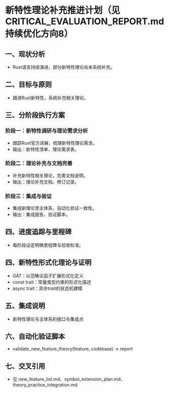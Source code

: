 # 新特性理论补充推进计划（见CRITICAL_EVALUATION_REPORT.md 持续优化方向8）

## 一、现状分析

- Rust语言持续演进，部分新特性理论尚未系统补充。

## 二、目标与原则

- 跟进Rust新特性，系统补充相关理论。

## 三、分阶段执行方案

### 阶段一：新特性调研与理论需求分析

- 跟踪Rust官方进展，梳理新特性理论需求。
- 输出：新特性清单、理论需求表。

### 阶段二：理论补充与文档完善

- 补充新特性相关理论，完善文档说明。
- 输出：理论补充文档、修订记录。

### 阶段三：集成与验证

- 集成新理论至主体系，自动化验证一致性。
- 输出：集成报告、验证脚本。

## 四、进度追踪与里程碑

- 每阶段设定明确里程碑与验收标准。

## 四、新特性形式化理论与证明

- GAT：以范畴论函子扩展形式化定义
- const trait：常量类型约束的形式化描述
- async trait：异步trait的状态机建模

## 五、集成说明

- 新特性理论与主体系的接口与集成点

## 六、自动化验证脚本

- validate_new_feature_theory(feature, codebase) -> report

## 七、交叉引用

- 见 new_feature_list.md、symbol_extension_plan.md、theory_practice_integration.md
